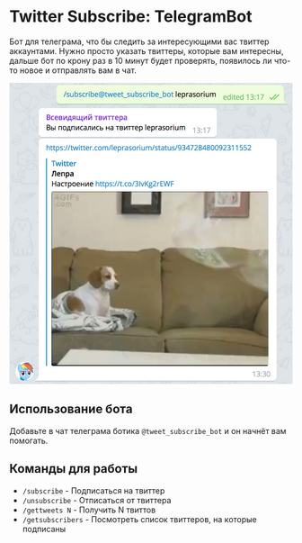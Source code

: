# Twitter Subscribe: TelegramBot

Бот для телеграма, что бы следить за интересующими вас твиттер аккаунтами. Нужно просто указать твиттеры, которые вам интересны, дальше бот по крону раз в 10 минут будет проверять, появилось ли что-то новое и отправлять вам в чат.

<p align="center">
  <img src="./screenshots/example.jpg" alt="Cron message example"
       width="512" height="535">
</p>

## Использование бота

Добавьте в чат телеграма ботика `@tweet_subscribe_bot` и он начнёт вам помогать. 

## Команды для работы

- `/subscribe` - Подписаться на твиттер
- `/unsubscribe` - Отписаться от твиттера
- `/gettweets N` - Получить N твиттов
- `/getsubscribers` - Посмотреть список твиттеров, на которые подписаны
